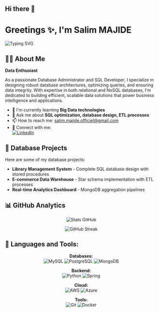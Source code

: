 ## Hi there 👋

<!--
**SalimM21/SalimM21** is a ✨ _special_ ✨ repository because its `README.md` (this file) appears on your GitHub profile.

Here are some ideas to get you started:

- 🔭 I’m currently working on ...
- 🌱 I’m currently learning ...
- 👯 I’m looking to collaborate on ...
- 🤔 I’m looking for help with ...
- 💬 Ask me about ...
- 📫 How to reach me: ...
- 😄 Pronouns: ...
- ⚡ Fun fact: ...
-->

# Greetings ✨, I'm Salim MAJIDE 
![Typing SVG](https://readme-typing-svg.herokuapp.com?font=Fira+Code&pause=1000&color=54A2F7&width=435&lines=Database+Wizard+🧙‍♂️;SQL+Specialist+💾;Data+Architect+📊)

## 🙋‍♂ About Me

**Data Enthusiast**  

As a passionate Database Administrator and SQL Developer, I specialize in designing robust database architectures, optimizing queries, and ensuring data integrity. With expertise in both relational and NoSQL databases, I'm dedicated to building efficient, scalable data solutions that power business intelligence and applications.

- 🌱 I'm currently learning **Big Data technologies**
- 💬 Ask me about **SQL optimization, database design, ETL processes**
- 📫 How to reach me: [salim.majide.officiel@gmail.com](salim.majide.officiel@gmail.com)
- 📱 Connect with me:  
  [![LinkedIn](https://img.shields.io/badge/LinkedIn-0077B5?style=for-the-badge&logo=linkedin&logoColor=white)](https://www.linkedin.com/in/salim-majide-231319172/)
  
## 📂 Database Projects

Here are some of my database projects:

- **Library Management System** - Complete SQL database design with stored procedures
- **E-commerce Data Warehouse** - Star schema implementation with ETL processes
- **Real-time Analytics Dashboard** - MongoDB aggregation pipelines

## 📊 GitHub Analytics

<div align="center">

<!-- Stats avec icônes et thème personnalisé -->
![Stats GitHub](https://github-readme-stats.vercel.app/api?username=SalimM21&show_icons=true&border=true&cache_seconds=30)

<!-- Streak personnalisé -->
![GitHub Streak](https://streak-stats.demolab.com/?user=votrepseudo&hide_border=true&cache_seconds=30)

</div>

## 🚀 Languages and Tools:
<div align="center"> 
  
**Databases:**  
![MySQL](https://img.shields.io/badge/MySQL-005C84?style=for-the-badge&logo=mysql&logoColor=white)
![PostgreSQL](https://img.shields.io/badge/PostgreSQL-316192?style=for-the-badge&logo=postgresql&logoColor=white)
![MongoDB](https://img.shields.io/badge/MongoDB-4EA94B?style=for-the-badge&logo=mongodb&logoColor=white)

**Backend:**  
![Python](https://img.shields.io/badge/Python-3776AB?style=for-the-badge&logo=python&logoColor=white)
![Spring](https://img.shields.io/badge/Spring-6DB33F?style=for-the-badge&logo=spring&logoColor=white)

**Cloud:**  
![AWS](https://img.shields.io/badge/AWS-%23FF9900.svg?style=for-the-badge&logo=amazon-aws&logoColor=white)
![Azure](https://img.shields.io/badge/Azure_DevOps-0078D7?style=for-the-badge&logo=azure-devops&logoColor=white)

**Tools:**  
![Git](https://img.shields.io/badge/GIT-E44C30?style=for-the-badge&logo=git&logoColor=white)
![Docker](https://img.shields.io/badge/Docker-2496ED?style=for-the-badge&logo=docker&logoColor=white)

</div>
